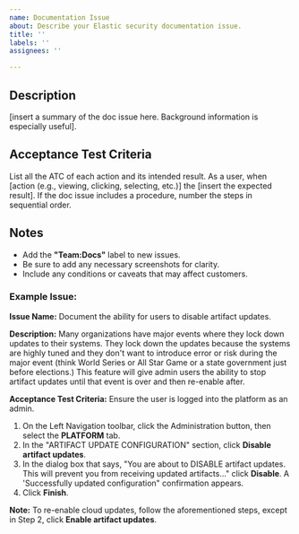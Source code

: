 ```yaml
---
name: Documentation Issue
about: Describe your Elastic security documentation issue.
title: ''
labels: ''
assignees: ''

---
```


## Description 

[insert a summary of the doc issue here. Background information is especially useful]. 

## Acceptance Test Criteria

List all the ATC of each action and its intended result. 
As a user, when [action (e.g., viewing, clicking, selecting, etc.)] the [insert the expected result]. 
If the doc issue includes a procedure, number the steps in sequential order.  

## Notes

- Add the **"Team:Docs"** label to new issues. 
- Be sure to add any necessary screenshots for clarity. 
- Include any conditions or caveats that may affect customers. 

### Example Issue: 
**Issue Name:** Document the ability for users to disable artifact updates. 

**Description:** Many organizations have major events where they lock down updates to their systems. They lock down the updates because the systems are highly tuned and they don't want to introduce error or risk during the major event (think World Series or All Star Game or a state government just before elections.) This feature will give admin users the ability to stop artifact updates until that event is over and then re-enable after.

**Acceptance Test Criteria:** Ensure the user is logged into the platform as an admin. 
1. On the Left Navigation toolbar, click the Administration button, then select the **PLATFORM** tab.
2. In the "ARTIFACT UPDATE CONFIGURATION" section, click **Disable artifact updates**.
3. In the dialog box that says, "You are about to DISABLE artifact updates. This will prevent you from receiving updated artifacts..." click **Disable**. A 'Successfully updated configuration" confirmation appears.
4. Click **Finish**.

**Note:** To re-enable cloud updates, follow the aforementioned steps, except in Step 2, click **Enable artifact updates**.


